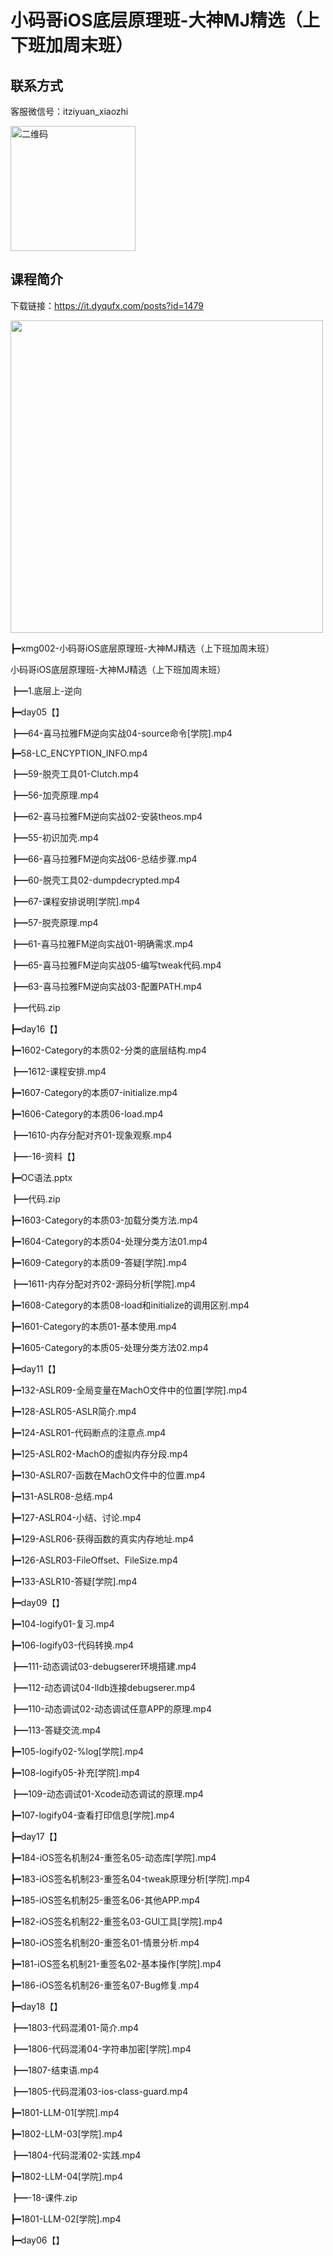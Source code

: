 # 小码哥iOS底层原理班-大神MJ精选（上下班加周末班）

## 联系方式

客服微信号：itziyuan_xiaozhi

<img src="https://ziyuanyun.oss-cn-guangzhou.aliyuncs.com/common/20240614073449/666b82192834a.jpg" width="200" height="200" alt="二维码">

## 课程简介

下载链接：https://it.dyqufx.com/posts?id=1479

<img src="https://ziyuanyun.oss-cn-guangzhou.aliyuncs.com/yun/20240515153432/6644658844c68.jpg" width="500" alt="">

  

 ┣━xmg002-小码哥iOS底层原理班-大神MJ精选（上下班加周末班）

 小码哥iOS底层原理班-大神MJ精选（上下班加周末班）



 ┣━1.底层上-逆向

 ┣━day05【】

 ┣━64-喜马拉雅FM逆向实战04-source命令[学院].mp4

 ┣━58-LC_ENCYPTION_INFO.mp4

 ┣━59-脱壳工具01-Clutch.mp4

 ┣━56-加壳原理.mp4

 ┣━62-喜马拉雅FM逆向实战02-安装theos.mp4

 ┣━55-初识加壳.mp4

 ┣━66-喜马拉雅FM逆向实战06-总结步骤.mp4

 ┣━60-脱壳工具02-dumpdecrypted.mp4

 ┣━67-课程安排说明[学院].mp4

 ┣━57-脱壳原理.mp4

 ┣━61-喜马拉雅FM逆向实战01-明确需求.mp4

 ┣━65-喜马拉雅FM逆向实战05-编写tweak代码.mp4

 ┣━63-喜马拉雅FM逆向实战03-配置PATH.mp4

 ┣━代码.zip

 ┣━day16【】

 ┣━1602-Category的本质02-分类的底层结构.mp4

 ┣━1612-课程安排.mp4

 ┣━1607-Category的本质07-initialize.mp4

 ┣━1606-Category的本质06-load.mp4

 ┣━1610-内存分配对齐01-现象观察.mp4

 ┣━-16-资料【】

 ┣━OC语法.pptx

 ┣━代码.zip

 ┣━1603-Category的本质03-加载分类方法.mp4

 ┣━1604-Category的本质04-处理分类方法01.mp4

 ┣━1609-Category的本质09-答疑[学院].mp4

 ┣━1611-内存分配对齐02-源码分析[学院].mp4

 ┣━1608-Category的本质08-load和initialize的调用区别.mp4

 ┣━1601-Category的本质01-基本使用.mp4

 ┣━1605-Category的本质05-处理分类方法02.mp4

 ┣━day11【】

 ┣━132-ASLR09-全局变量在MachO文件中的位置[学院].mp4

 ┣━128-ASLR05-ASLR简介.mp4

 ┣━124-ASLR01-代码断点的注意点.mp4

 ┣━125-ASLR02-MachO的虚拟内存分段.mp4

 ┣━130-ASLR07-函数在MachO文件中的位置.mp4

 ┣━131-ASLR08-总结.mp4

 ┣━127-ASLR04-小结、讨论.mp4

 ┣━129-ASLR06-获得函数的真实内存地址.mp4

 ┣━126-ASLR03-FileOffset、FileSize.mp4

 ┣━133-ASLR10-答疑[学院].mp4

 ┣━day09【】

 ┣━104-logify01-复习.mp4

 ┣━106-logify03-代码转换.mp4

 ┣━111-动态调试03-debugserer环境搭建.mp4

 ┣━112-动态调试04-lldb连接debugserer.mp4

 ┣━110-动态调试02-动态调试任意APP的原理.mp4

 ┣━113-答疑交流.mp4

 ┣━105-logify02-%log[学院].mp4

 ┣━108-logify05-补充[学院].mp4

 ┣━109-动态调试01-Xcode动态调试的原理.mp4

 ┣━107-logify04-查看打印信息[学院].mp4

 ┣━day17【】

 ┣━184-iOS签名机制24-重签名05-动态库[学院].mp4

 ┣━183-iOS签名机制23-重签名04-tweak原理分析[学院].mp4

 ┣━185-iOS签名机制25-重签名06-其他APP.mp4

 ┣━182-iOS签名机制22-重签名03-GUI工具[学院].mp4

 ┣━180-iOS签名机制20-重签名01-情景分析.mp4

 ┣━181-iOS签名机制21-重签名02-基本操作[学院].mp4

 ┣━186-iOS签名机制26-重签名07-Bug修复.mp4

 ┣━day18【】

 ┣━1803-代码混淆01-简介.mp4

 ┣━1806-代码混淆04-字符串加密[学院].mp4

 ┣━1807-结束语.mp4

 ┣━1805-代码混淆03-ios-class-guard.mp4

 ┣━1801-LLM-01[学院].mp4

 ┣━1802-LLM-03[学院].mp4

 ┣━1804-代码混淆02-实践.mp4

 ┣━1802-LLM-04[学院].mp4

 ┣━-18-课件.zip

 ┣━1801-LLM-02[学院].mp4

 ┣━day06【】

  